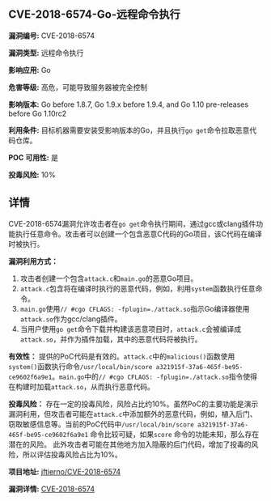 ## CVE-2018-6574-Go-远程命令执行

**漏洞编号:** CVE-2018-6574

**漏洞类型:** 远程命令执行

**影响应用:** Go

**危害等级:** 高危，可能导致服务器被完全控制

**影响版本:** Go before 1.8.7, Go 1.9.x before 1.9.4, and Go 1.10 pre-releases before Go 1.10rc2

**利用条件:** 目标机器需要安装受影响版本的Go，并且执行`go get`命令拉取恶意代码仓库。

**POC 可用性:** 是

**投毒风险:** 10%

## 详情

CVE-2018-6574漏洞允许攻击者在`go get`命令执行期间，通过gcc或clang插件功能执行任意命令。攻击者可以创建一个包含恶意C代码的Go项目，该C代码在编译时被执行。 

**漏洞利用方式：**
1.  攻击者创建一个包含`attack.c`和`main.go`的恶意Go项目。
2.  `attack.c`包含将在编译时执行的恶意代码，例如，利用`system`函数执行任意命令。
3.  `main.go`使用`// #cgo CFLAGS: -fplugin=./attack.so`指示Go编译器使用`attack.so`作为gcc/clang插件。
4.  当用户使用`go get`命令下载并构建该恶意项目时，`attack.c`会被编译成`attack.so`，并作为插件加载，其中的恶意代码将被执行。

**有效性：**
提供的PoC代码是有效的。`attack.c`中的`malicious()`函数使用`system()`函数执行命令`/usr/local/bin/score a321915f-37a6-465f-be95-ce9602f6a9e1`。`main.go`中的`// #cgo CFLAGS: -fplugin=./attack.so`指令使得在构建时加载`attack.so`，从而执行恶意代码。

**投毒风险：**
存在一定的投毒风险，风险占比约10%。虽然PoC的主要功能是演示漏洞利用，但攻击者可能在`attack.c`中添加额外的恶意代码，例如，植入后门、窃取敏感信息等。当前的PoC代码中`/usr/local/bin/score a321915f-37a6-465f-be95-ce9602f6a9e1` 命令比较可疑，如果`score` 命令的功能未知，那么存在潜在的风险。 此外攻击者可能在其他地方加入隐蔽的后门代码，增加了投毒的风险，所以评估投毒风险占比为10%。

**项目地址:** [jftierno/CVE-2018-6574](https://github.com/jftierno/CVE-2018-6574)

**漏洞详情:** [CVE-2018-6574](https://nvd.nist.gov/vuln/detail/CVE-2018-6574)